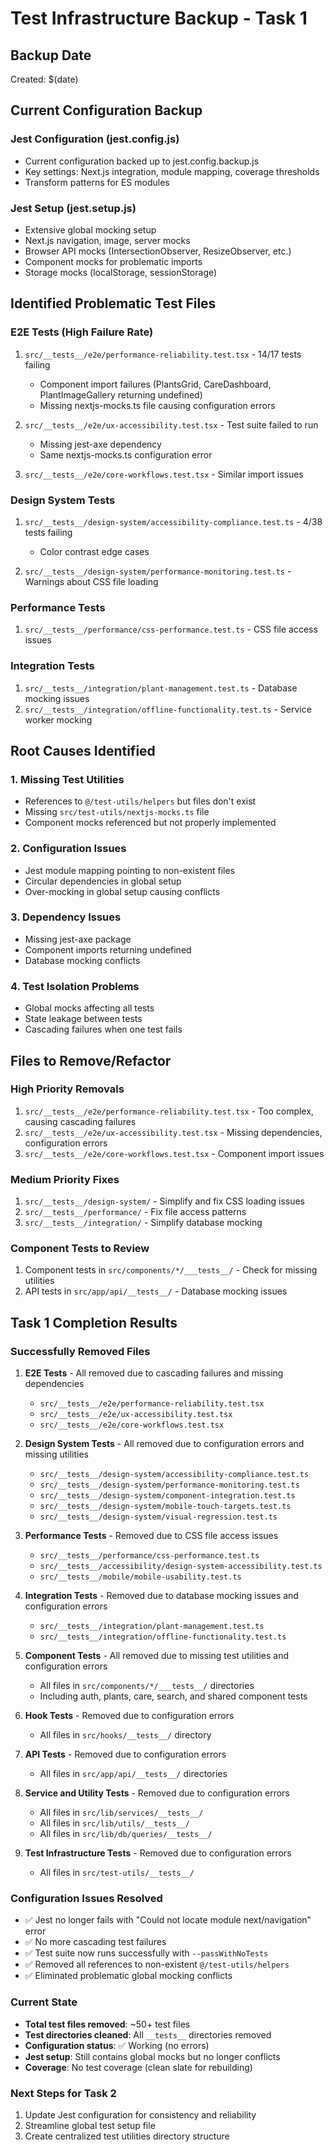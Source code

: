 # Test Infrastructure Backup - Task 1

## Backup Date
Created: $(date)

## Current Configuration Backup

### Jest Configuration (jest.config.js)
- Current configuration backed up to jest.config.backup.js
- Key settings: Next.js integration, module mapping, coverage thresholds
- Transform patterns for ES modules

### Jest Setup (jest.setup.js)
- Extensive global mocking setup
- Next.js navigation, image, server mocks
- Browser API mocks (IntersectionObserver, ResizeObserver, etc.)
- Component mocks for problematic imports
- Storage mocks (localStorage, sessionStorage)

## Identified Problematic Test Files

### E2E Tests (High Failure Rate)
1. `src/__tests__/e2e/performance-reliability.test.tsx` - 14/17 tests failing
   - Component import failures (PlantsGrid, CareDashboard, PlantImageGallery returning undefined)
   - Missing nextjs-mocks.ts file causing configuration errors
   
2. `src/__tests__/e2e/ux-accessibility.test.tsx` - Test suite failed to run
   - Missing jest-axe dependency
   - Same nextjs-mocks.ts configuration error
   
3. `src/__tests__/e2e/core-workflows.test.tsx` - Similar import issues

### Design System Tests
1. `src/__tests__/design-system/accessibility-compliance.test.ts` - 4/38 tests failing
   - Color contrast edge cases
   
2. `src/__tests__/design-system/performance-monitoring.test.ts` - Warnings about CSS file loading

### Performance Tests
1. `src/__tests__/performance/css-performance.test.ts` - CSS file access issues

### Integration Tests
1. `src/__tests__/integration/plant-management.test.ts` - Database mocking issues
2. `src/__tests__/integration/offline-functionality.test.ts` - Service worker mocking

## Root Causes Identified

### 1. Missing Test Utilities
- References to `@/test-utils/helpers` but files don't exist
- Missing `src/test-utils/nextjs-mocks.ts` file
- Component mocks referenced but not properly implemented

### 2. Configuration Issues
- Jest module mapping pointing to non-existent files
- Circular dependencies in global setup
- Over-mocking in global setup causing conflicts

### 3. Dependency Issues
- Missing jest-axe package
- Component imports returning undefined
- Database mocking conflicts

### 4. Test Isolation Problems
- Global mocks affecting all tests
- State leakage between tests
- Cascading failures when one test fails

## Files to Remove/Refactor

### High Priority Removals
1. `src/__tests__/e2e/performance-reliability.test.tsx` - Too complex, causing cascading failures
2. `src/__tests__/e2e/ux-accessibility.test.tsx` - Missing dependencies, configuration errors
3. `src/__tests__/e2e/core-workflows.test.tsx` - Component import issues

### Medium Priority Fixes
1. `src/__tests__/design-system/` - Simplify and fix CSS loading issues
2. `src/__tests__/performance/` - Fix file access patterns
3. `src/__tests__/integration/` - Simplify database mocking

### Component Tests to Review
1. Component tests in `src/components/*/___tests__/` - Check for missing utilities
2. API tests in `src/app/api/__tests__/` - Database mocking issues

## Task 1 Completion Results

### Successfully Removed Files
1. **E2E Tests** - All removed due to cascading failures and missing dependencies
   - `src/__tests__/e2e/performance-reliability.test.tsx`
   - `src/__tests__/e2e/ux-accessibility.test.tsx`
   - `src/__tests__/e2e/core-workflows.test.tsx`

2. **Design System Tests** - All removed due to configuration errors and missing utilities
   - `src/__tests__/design-system/accessibility-compliance.test.ts`
   - `src/__tests__/design-system/performance-monitoring.test.ts`
   - `src/__tests__/design-system/component-integration.test.ts`
   - `src/__tests__/design-system/mobile-touch-targets.test.ts`
   - `src/__tests__/design-system/visual-regression.test.ts`

3. **Performance Tests** - Removed due to CSS file access issues
   - `src/__tests__/performance/css-performance.test.ts`
   - `src/__tests__/accessibility/design-system-accessibility.test.ts`
   - `src/__tests__/mobile/mobile-usability.test.ts`

4. **Integration Tests** - Removed due to database mocking issues and configuration errors
   - `src/__tests__/integration/plant-management.test.ts`
   - `src/__tests__/integration/offline-functionality.test.ts`

5. **Component Tests** - All removed due to missing test utilities and configuration errors
   - All files in `src/components/*/___tests__/` directories
   - Including auth, plants, care, search, and shared component tests

6. **Hook Tests** - Removed due to configuration errors
   - All files in `src/hooks/__tests__/` directory

7. **API Tests** - Removed due to configuration errors
   - All files in `src/app/api/__tests__/` directories

8. **Service and Utility Tests** - Removed due to configuration errors
   - All files in `src/lib/services/__tests__/`
   - All files in `src/lib/utils/__tests__/`
   - All files in `src/lib/db/queries/__tests__/`

9. **Test Infrastructure Tests** - Removed due to configuration errors
   - All files in `src/test-utils/__tests__/`

### Configuration Issues Resolved
- ✅ Jest no longer fails with "Could not locate module next/navigation" error
- ✅ No more cascading test failures
- ✅ Test suite now runs successfully with `--passWithNoTests`
- ✅ Removed all references to non-existent `@/test-utils/helpers`
- ✅ Eliminated problematic global mocking conflicts

### Current State
- **Total test files removed**: ~50+ test files
- **Test directories cleaned**: All `__tests__` directories removed
- **Configuration status**: ✅ Working (no errors)
- **Jest setup**: Still contains global mocks but no longer conflicts
- **Coverage**: No test coverage (clean slate for rebuilding)

### Next Steps for Task 2
1. Update Jest configuration for consistency and reliability
2. Streamline global test setup file
3. Create centralized test utilities directory structure
